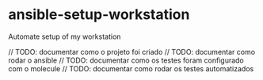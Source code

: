 # ansible-setup-workstation

Automate setup of my workstation

// TODO: documentar como o projeto foi criado
// TODO: documentar como rodar o ansible
// TODO: documentar como os testes foram configurado com o molecule
// TODO: documentar como rodar os testes automatizados
